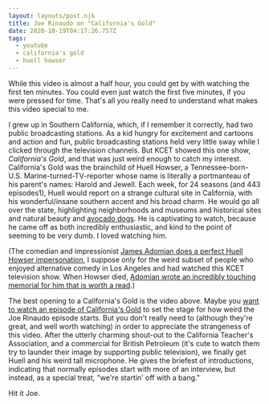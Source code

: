 ```yaml
---
layout: layouts/post.njk
title: Joe Rinaudo on "California's Gold"
date: 2020-10-19T04:17:26.757Z
tags:
  - youtube
  - california's gold
  - huell howser
---
```

While this video is almost a half hour, you could get by with watching the first ten minutes. You could even just watch the first five minutes, if you were pressed for time. That's all you really need to understand what makes this video special to me. 

I grew up in Southern California, which, if I remember it correctly, had two public broadcasting stations. As a kid hungry for excitement and cartoons and action and fun, public broadcasting stations held very little sway while I clicked through the television channels. But KCET showed this one show, *California's Gold*, and that was just weird enough to catch my interest. California's Gold was the brainchild of Huell Howser, a Tennessee-born-U.S. Marine-turned-TV-reporter whose name is literally a portmanteau of his parent's names: Harold and Jewell. Each week, for 24 seasons (and 443 episodes1), Huell would report on a strange cultural site in California, with his wonderful/insane southern accent and his broad charm. He would go all over the state, highlighting neighborhoods and museums and historical sites and natural beauty and [avocado dogs](https://www.youtube.com/watch?v=l99Ek4YtTuw). He is captivating to watch, because he came off as both incredibly enthusiastic, and kind to the point of seeming to be very dumb. I loved watching him. 

(The comedian and impressionist [James Adomian does a perfect Huell Howser impersonation](https://www.youtube.com/watch?v=3H6fhXcwqaI), I suppose only for the weird subset of people who enjoyed alternative comedy in Los Angeles and had watched this KCET television show. When Howser died, [Adomian wrote an incredibly touching memorial for him that is worth a read](https://www.kcet.org/tv-talk/comedian-james-adomian-remembers-huell-howser).)

The best opening to a California's Gold is the video above. Maybe you [want to watch an episode of California's Gold](https://blogs.chapman.edu/huell-howser-archives/category/californias-gold/) to set the stage for how weird the Joe Rinaudo episode starts. But you don't really need to (although they're great, and well worth watching) in order to appreciate the strangeness of this video. After the utterly charming shout-out to the California Teacher's Association, and a commercial for British Petroleum (it's cute to watch them try to launder their image by supporting public television), we finally get Huell and his weird tall microphone. He gives the briefest of introductions, indicating that normally episodes start with more of an interview, but instead, as a special treat, "we're startin' off with a bang." 

Hit it Joe.